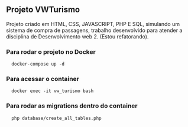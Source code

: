 ## Projeto VWTurismo
Projeto criado em HTML, CSS, JAVASCRIPT, PHP E SQL, simulando um sistema de compra de passagens, trabalho desenvolvido para atender a disciplina de Desenvolvimento web 2.
(Estou refatorando).

### Para rodar o projeto no Docker
```
  docker-compose up -d
```
### Para acessar o container
```
  docker exec -it vw_turismo bash
```

### Para rodar as migrations dentro do container
```
  php database/create_all_tables.php
```
